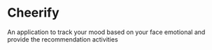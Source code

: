 # Cheerify
 An application to track your mood based on your face emotional and provide the recommendation activities
